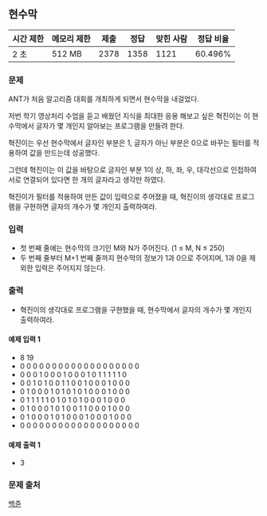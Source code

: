 ## 현수막
 
|시간 제한|	메모리 제한|	제출|	정답|	맞힌 사람|	정답 비율|
|---|---|---|---|---|---|
|2 초|	512 MB|	2378|	1358|	1121|	60.496%|

### 문제
ANT가 처음 알고리즘 대회를 개최하게 되면서 현수막을 내걸었다.

저번 학기 영상처리 수업을 듣고 배웠던 지식을 최대한 응용 해보고 싶은 혁진이는 이 현수막에서 글자가 몇 개인지 알아보는 프로그램을 만들려 한다.

혁진이는 우선 현수막에서 글자인 부분은 1, 글자가 아닌 부분은 0으로 바꾸는 필터를 적용하여 값을 만드는데 성공했다.

그런데 혁진이는 이 값을 바탕으로 글자인 부분 1이 상, 하, 좌, 우, 대각선으로 인접하여 서로 연결되어 있다면 한 개의 글자라고 생각만 하였다.

혁진이가 필터를 적용하여 만든 값이 입력으로 주어졌을 때, 혁진이의 생각대로 프로그램을 구현하면 글자의 개수가 몇 개인지 출력하여라.

### 입력
- 첫 번째 줄에는 현수막의 크기인 M와 N가 주어진다. (1 ≤ M, N ≤ 250)
- 두 번째 줄부터 M+1 번째 줄까지 현수막의 정보가 1과 0으로 주어지며, 1과 0을 제외한 입력은 주어지지 않는다.

### 출력
- 혁진이의 생각대로 프로그램을 구현했을 때, 현수막에서 글자의 개수가 몇 개인지 출력하여라.

#### 예제 입력 1 
- 8 19
- 0 0 0 0 0 0 0 0 0 0 0 0 0 0 0 0 0 0 0
- 0 0 0 1 0 0 0 1 0 0 0 1 0 1 1 1 1 1 0
- 0 0 1 0 1 0 0 1 1 0 0 1 0 0 0 1 0 0 0
- 0 1 0 0 0 1 0 1 0 1 0 1 0 0 0 1 0 0 0
- 0 1 1 1 1 1 0 1 0 1 0 1 0 0 0 1 0 0 0
- 0 1 0 0 0 1 0 1 0 0 1 1 0 0 0 1 0 0 0
- 0 1 0 0 0 1 0 1 0 0 0 1 0 0 0 1 0 0 0
- 0 0 0 0 0 0 0 0 0 0 0 0 0 0 0 0 0 0 0

#### 예제 출력 1 
- 3

### 문제 출처
[백쥰](https://www.acmicpc.net/problem/14716)
